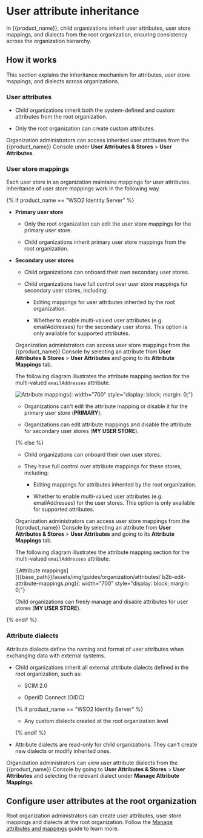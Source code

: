 # User attribute inheritance

In {{product_name}}, child organizations inherit user attributes, user store mappings, and dialects from the root organization, ensuring consistency across the organization hierarchy.

## How it works

This section explains the inheritance mechanism for attributes, user store mappings, and dialects across organizations.

### User attributes

- Child organizations inherit both the system-defined and custom attributes from the root organization.

- Only the root organization can create custom attributes.

Organization administrators can access inherited user attributes from the {{product_name}} Console under **User Attributes & Stores** > **User Attributes**.

### User store mappings

Each user store in an organization maintains mappings for user attributes. Inheritance of user store mappings work in the following way.

{% if product_name == "WSO2 Identity Server" %}
- **Primary user store**

    - Only the root organization can edit the user store mappings for the primary user store.

    - Child organizations inherit primary user store mappings from the root organization.

- **Secondary user stores**

    - Child organizations can onboard their own secondary user stores.

    - Child organizations have full control over user store mappings for secondary user stores, including:

        - Editing mappings for user attributes inherited by the root organization.

        - Whether to enable multi-valued user attributes (e.g. emailAddresses) for the secondary user stores. This option is only available for supported attributes.

    Organization administrators can access user store mappings from the {{product_name}} Console by selecting an attribute from **User Attributes & Stores** > **User Attributes** and going to its **Attribute Mappings** tab.

    The following diagram illustrates the attribute mapping section for the multi-valued `emailAddresses` attribute.

    ![Attribute mappings]({{base_path}}/assets/img/guides/organization/attributes/b2b-edit-attribute-mappings.png){: width="700" style="display: block; margin: 0;"}

    - Organizations can't edit the attribute mapping or disable it for the primary user store (**PRIMARY**).

    - Organizations can edit attribute mappings and disable the attribute for secondary user stores (**MY USER STORE**).

    {% else %}

    - Child organizations can onboard their own user stores.

    - They have full control over attribute mappings for these stores, including:

        - Editing mappings for attributes inherited by the root organization.

        - Whether to enable multi-valued user attributes (e.g. emailAddresses) for the user stores. This option is only available for supported attributes.

    Organization administrators can access user store mappings from the {{product_name}} Console by selecting an attribute from **User Attributes & Stores** > **User Attributes** and going to its **Attribute Mappings** tab.

    The following diagram illustrates the attribute mapping section for the multi-valued `emailAddresses` attribute.

    ![Attribute mappings]({{base_path}}/assets/img/guides/organization/attributes/  b2b-edit-attribute-mappings.png){: width="700" style="display: block; margin: 0;"}

    Child organizations can freely manage and disable attributes for user stores (**MY USER STORE**).

{% endif %}

### Attribute dialects

Attribute dialects define the naming and format of user attributes when exchanging data with external systems.

- Child organizations inherit all external attribute dialects defined in the root organization, such as:

    - SCIM 2.0

    - OpenID Connect (OIDC)

    {% if product_name == "WSO2 Identity Server" %}

    - Any custom dialects created at the root organization level

    {% endif %}

- Attribute dialects are read-only for child organizations. They can't create new dialects or modify inherited ones.

Organization administrators can view user attribute dialects from the {{product_name}} Console by going to **User Attributes & Stores** > **User Attributes** and selecting the relevant dialect under **Manage Attribute Mappings**.

## Configure user attributes at the root organization

Root organization administrators can create user attributes, user store mappings and dialects at the root organization. Follow the [Manage attributes and mappings]({{base_path}}//users/attributes/) guide to learn more.
